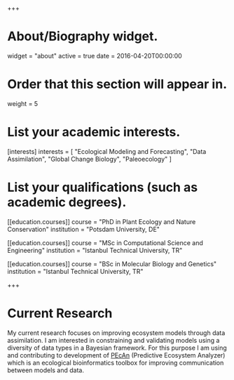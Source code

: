 +++
# About/Biography widget.
widget = "about"
active = true
date = 2016-04-20T00:00:00

# Order that this section will appear in.
weight = 5

# List your academic interests.
[interests]
  interests = [
    "Ecological Modeling and Forecasting",
    "Data Assimilation",
    "Global Change Biology",
    "Paleoecology"
  ]

# List your qualifications (such as academic degrees).
[[education.courses]]
  course = "PhD in Plant Ecology and Nature Conservation"
  institution = "Potsdam University, DE"

[[education.courses]]
  course = "MSc in Computational Science and Engineering"
  institution = "Istanbul Technical University, TR"


[[education.courses]]
  course = "BSc in Molecular Biology and Genetics"
  institution = "Istanbul Technical University, TR"

 
+++

# Current Research

My current research focuses on improving ecosystem models through data assimilation. I am interested in constraining and validating models using a diversity of data types in a Bayesian framework. For this purpose I am using and contributing to development of [PEcAn](http://pecanproject.github.io/) (Predictive Ecosystem Analyzer) which is an ecological bioinformatics toolbox for improving communication between models and data.
